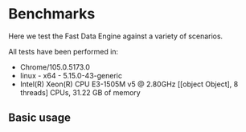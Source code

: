 

# Benchmarks

Here we test the Fast Data Engine against a variety of scenarios.

All tests have been performed in:

- Chrome/105.0.5173.0
- linux - x64 - 5.15.0-43-generic
- Intel(R) Xeon(R) CPU E3-1505M v5 @ 2.80GHz [[object Object], 8 threads] CPUs, 31.22 GB of memory


## Basic usage
